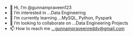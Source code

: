 - 👋 Hi, I’m @gunnampraveen123
- 👀 I’m interested in ...Data Engineering
- 🌱 I’m currently learning ...MySQL, Python, Pyspark
- 💞️ I’m looking to collaborate on ...Data Engineering Projects
- 📫 How to reach me ...gunnampraveenreddy@gmail.com

<!---
gunnampraveen123/gunnampraveen123 is a ✨ special ✨ repository because its `README.md` (this file) appears on your GitHub profile.
You can click the Preview link to take a look at your changes.
--->
